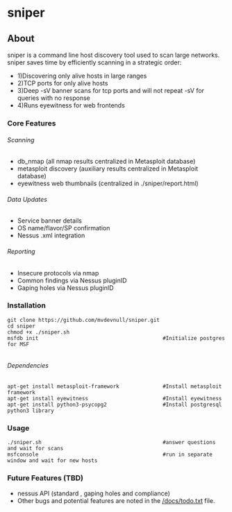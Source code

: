# sniper

## About
sniper is a command line host discovery tool used to scan large networks.  
sniper saves time by efficiently scanning in a strategic order: 
* 1)Discovering only alive hosts in large ranges
* 2)TCP ports for only alive hosts
* 3)Deep -sV banner scans for tcp ports and will not repeat -sV for queries with no response
* 4)Runs eyewitness for web frontends 

### Core Features
###### Scanning
* db_nmap (all nmap results centralized in Metasploit database)
* metasploit discovery (auxiliary results centralized in Metasploit database)
* eyewitness web thumbnails (centralized in ./sniper/report.html)
###### Data Updates
* Service banner details
* OS name/flavor/SP confirmation
* Nessus .xml integration
###### Reporting
* Insecure protocols via nmap
* Common findings via Nessus pluginID
* Gaping holes via Nessus pluginID

### Installation
```
git clone https://github.com/mvdevnull/sniper.git
cd sniper
chmod +x ./sniper.sh
msfdb init                                        #Initialize postgres for MSF


```
###### Dependencies
````
apt-get install metasploit-framework              #Install metasploit framework
apt-get install eyewitness                        #Install eyewitness
apt-get install python3-psycopg2                  #Install postgresql python3 library
````
### Usage
```
./sniper.sh                                       #answer questions and wait for scans
msfconsole                                        #run in separate window and wait for new hosts
```

### Future Features (TBD)
* nessus API (standard , gaping holes and compliance)
* Other bugs and potential features are noted in the [/docs/todo.txt](https://github.com/mvdevnull/sniper/blob/master/docs/todo.txt) file.

